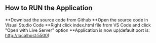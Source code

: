 ## How to RUN the Application

**Download the source code from Github
**Open the source code in Visual Studio Code
**Right click index.html file from VS Code and click "Open with Live Server" option
**Application is now up(default port is: [http://localhost:5500](http://localhost:5500))